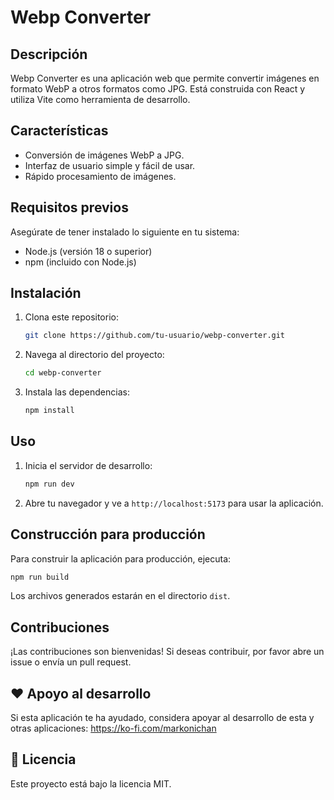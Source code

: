 # Webp Converter

## Descripción
Webp Converter es una aplicación web que permite convertir imágenes en formato WebP a otros formatos como JPG. Está construida con React y utiliza Vite como herramienta de desarrollo.

## Características
- Conversión de imágenes WebP a JPG.
- Interfaz de usuario simple y fácil de usar.
- Rápido procesamiento de imágenes.

## Requisitos previos
Asegúrate de tener instalado lo siguiente en tu sistema:
- Node.js (versión 18 o superior)
- npm (incluido con Node.js)

## Instalación
1. Clona este repositorio:
   ```bash
   git clone https://github.com/tu-usuario/webp-converter.git
   ```
2. Navega al directorio del proyecto:
   ```bash
   cd webp-converter
   ```
3. Instala las dependencias:
   ```bash
   npm install
   ```

## Uso
1. Inicia el servidor de desarrollo:
   ```bash
   npm run dev
   ```
2. Abre tu navegador y ve a `http://localhost:5173` para usar la aplicación.

## Construcción para producción
Para construir la aplicación para producción, ejecuta:
```bash
npm run build
```
Los archivos generados estarán en el directorio `dist`.

## Contribuciones
¡Las contribuciones son bienvenidas! Si deseas contribuir, por favor abre un issue o envía un pull request.

## ❤️ Apoyo al desarrollo

Si esta aplicación te ha ayudado, considera apoyar al desarrollo de esta y otras aplicaciones: 
https://ko-fi.com/markonichan

## 📜 Licencia
Este proyecto está bajo la licencia MIT.
